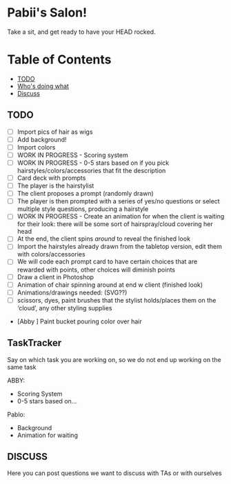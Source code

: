 # Pabii's Salon!
Take a sit, and get ready to have your HEAD rocked.

# Table of Contents
- [TODO](#TODO)
- [Who's doing what](#TaskTracker)
- [Discuss](#Discuss)

## TODO

- [ ] Import pics of hair as wigs 
- [ ] Add background!
- [ ] Import colors
- [ ] WORK IN PROGRESS - Scoring system 
- [ ] WORK IN PROGRESS - 0-5 stars based on if you pick hairstyles/colors/accessories that fit the description 
- [ ] Card deck with prompts 
- [ ] The player is the hairstylist
- [ ] The client proposes a prompt (randomly drawn)
- [ ] The player is then prompted with a series of yes/no questions or select multiple style questions, producing a hairstyle
- [ ] WORK IN PROGRESS - Create an animation for when the client is waiting for their look: there will be some sort of hairspray/cloud covering her head
- [ ] At the end, the client spins *around* to reveal the finished look
- [ ] Import the hairstyles already drawn from the tabletop version, edit them with colors/accessories 
- [ ] We will code each prompt card to have certain choices that are rewarded with points, other choices will diminish points 
- [ ] Draw a client in Photoshop
- [ ] Animation of chair spinning around at end w client (finished look)
- [ ] Animations/drawings needed: (SVG??)
- [ ] scissors, dyes, paint brushes that the stylist holds/places them on the ‘cloud’,  any other styling supplies 
- [Abby ] Paint bucket pouring color over hair


## TaskTracker
Say on which task you are working on, so we do not end up working on the same task

ABBY:
- Scoring System
- 0-5 stars based on...

Pablo:
- Background
- Animation for waiting


## DISCUSS
Here you can post questions we want to discuss with TAs or with ourselves




